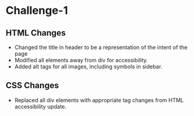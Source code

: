# Challenge-1

## HTML Changes

* Changed the title in header to be a representation of the intent of the page
* Modified all elements away from div for accessibility.
* Added alt tags for all images, including symbols in sidebar.

## CSS Changes

* Replaced all div elements with appropriate tag changes from HTML accessibility update.
